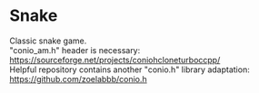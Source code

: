 # Snake
Classic snake game. <br>
"conio_am.h" header is necessary: https://sourceforge.net/projects/coniohcloneturboccpp/ <br>
Helpful repository contains another "conio.h" library adaptation: https://github.com/zoelabbb/conio.h
